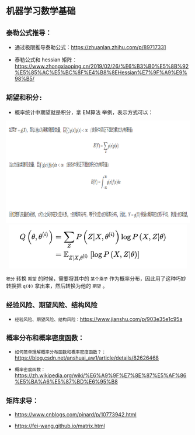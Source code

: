 # `机器学习数学基础`


## `泰勒公式推导：`


* 通过极限推导泰勒公式：https://zhuanlan.zhihu.com/p/89717331

* 泰勒公式和 hessian 矩阵：https://www.zhongxiaoping.cn/2019/02/26/%E6%B3%B0%E5%8B%92%E5%85%AC%E5%BC%8F%E4%B8%8EHessian%E7%9F%A9%E9%98%B5/


## `期望和积分:`


* 概率统计中期望就是积分，拿 EM算法 举例，表示方式可以：

<div align=center><img width="850" height="280"  src="./static/期望的性质.jpg"/></div>


<div align=center><img src="./static/期望和积分.jpg"/></div>


`积分` 转换 `期望` 的时候，需要将其中的 `某个乘子` 作为概率分布，因此用了这种巧妙转换把 `q(Φ)` 拿出来，然后转换为他的 `期望` 。


## `经验风险、期望风险、结构风险`

* `经验风险、期望风险、结构风险：`https://www.jianshu.com/p/903e35e1c95a


## `概率分布和概率密度函数：`

* `如何简单理解概率分布函数和概率密度函数？：`https://blog.csdn.net/anshuai_aw1/article/details/82626468

* `概率密度函数：`https://zh.wikipedia.org/wiki/%E6%A9%9F%E7%8E%87%E5%AF%86%E5%BA%A6%E5%87%BD%E6%95%B8


## `矩阵求导：`

* https://www.cnblogs.com/pinard/p/10773942.html

* https://fei-wang.github.io/matrix.html

